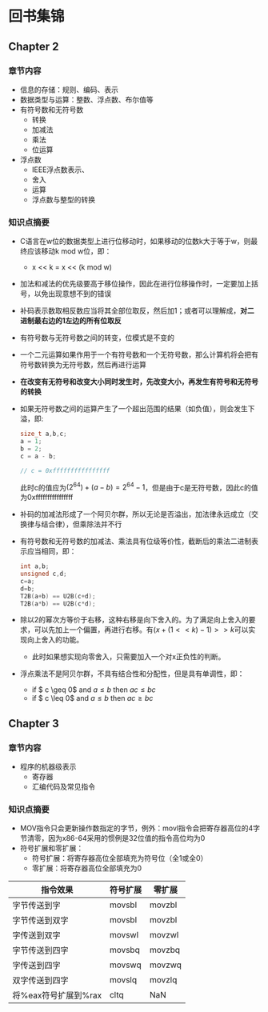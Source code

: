 # 回书集锦
## Chapter 2
### 章节内容
- 信息的存储：规则、编码、表示
- 数据类型与运算：整数、浮点数、布尔值等
- 有符号数和无符号数
    - 转换
    - 加减法
    - 乘法
    - 位运算
- 浮点数
    - IEEE浮点数表示、
    - 舍入
    - 运算
    - 浮点数与整型的转换 
### 知识点摘要
- C语言在w位的数据类型上进行位移动时，如果移动的位数k大于等于w，则最终应该移动k mod w位，即：
  - x << k = x << (k mod w)   

- 加法和减法的优先级要高于移位操作，因此在进行位移操作时，一定要加上括号，以免出现意想不到的错误

- 补码表示数取相反数应当将其全部位取反，然后加1；或者可以理解成，**对二进制最右边的1左边的所有位取反**

- 有符号数与无符号数之间的转变，位模式是不变的

- 一个二元运算如果作用于一个有符号数和一个无符号数，那么计算机将会把有符号数转换为无符号数，然后再进行运算

- **在改变有无符号和改变大小同时发生时，先改变大小，再发生有符号和无符号的转换**

- 如果无符号数之间的运算产生了一个超出范围的结果（如负值），则会发生下溢，即:
    ```c++
    size_t a,b,c;
    a = 1;
    b = 2;
    c = a - b;

    // c = 0xffffffffffffffff
    ```
    此时c的值应为$(2^{64})+(a-b) = 2^{64} - 1$，但是由于c是无符号数，因此c的值为0xffffffffffffffff

- 补码的加减法形成了一个阿贝尔群，所以无论是否溢出，加法律永远成立（交换律与结合律），但乘除法并不行

- 有符号数和无符号数的加减法、乘法具有位级等价性，截断后的乘法二进制表示应当相同，即：
    ```c++
    int a,b;
    unsigned c,d;
    c=a;
    d=b;
    T2B(a+b) == U2B(c+d);
    T2B(a*b) == U2B(c*d);    
    ```

- 除以2的幂次方等价于右移，这种右移是向下舍入的。为了满足向上舍入的要求，可以先加上一个偏置，再进行右移。有$(x+(1<<k)-1)>>k$可以实现向上舍入的功能。
    - 此时如果想实现向零舍入，只需要加入一个对x正负性的判断。

- 浮点乘法不是阿贝尔群，不具有结合性和分配性，但是具有单调性，即：
    - if $ c \geq 0$ and $a \leq b$ then $ac \leq bc$
    - if $ c \leq 0$ and $a \leq b$ then $ac \geq bc$

## Chapter 3
### 章节内容
- 程序的机器级表示
    - 寄存器
    - 汇编代码及常见指令
### 知识点摘要
- MOV指令只会更新操作数指定的字节，例外：movl指令会把寄存器高位的4字节清零，因为x86-64采用的惯例是32位值的指令高位均为0
- 符号扩展和零扩展：
    - 符号扩展：将寄存器高位全部填充为符号位（全1或全0）
    - 零扩展：将寄存器高位全部填充为0

| 指令效果 | 符号扩展 | 零扩展 |
| --- | --- | --- |
| 字节传送到字 | movsbl | movzbl |
| 字节传送到双字 | movsbl | movzbl |
| 字传送到双字 | movswl | movzwl |
| 字节传送到四字 | movsbq | movzbq |
| 字传送到四字 | movswq | movzwq |
| 双字传送到四字 | movslq | movzlq |
| 将%eax符号扩展到%rax | cltq | NaN |

